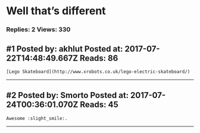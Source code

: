 # Well that&rsquo;s different

### Replies: 2 Views: 330

## \#1 Posted by: akhlut Posted at: 2017-07-22T14:48:49.667Z Reads: 86

```
[Lego Skateboard](http://www.xrobots.co.uk/lego-electric-skateboard/)
```

---
## \#2 Posted by: Smorto Posted at: 2017-07-24T00:36:01.070Z Reads: 45

```
Awesome :slight_smile:.
```

---
